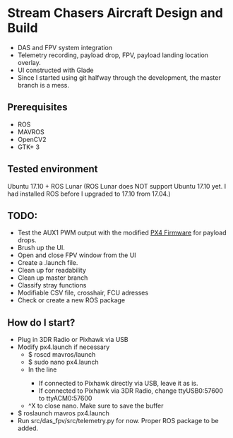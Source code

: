 # Stream Chasers Aircraft Design and Build
* DAS and FPV system integration
* Telemetry recording, payload drop, FPV, payload landing location overlay.
* UI constructed with Glade
* Since I started using git halfway through the development, the master branch is a mess.

## Prerequisites
* ROS
* MAVROS
* OpenCV2
* GTK+ 3

## Tested environment
Ubuntu 17.10 + ROS Lunar (ROS Lunar does NOT support Ubuntu 17.10 yet. I had installed ROS before I upgraded to 17.10 from 17.04.)

## TODO:
* Test the AUX1 PWM output with the modified [PX4 Firmware](https://github.com/koheikanno/Firmware) for payload drops.
* Brush up the UI.
* Open and close FPV window from the UI
* Create a .launch file.
* Clean up for readability
* Clean up master branch
* Classify stray functions
* Modifiable CSV file, crosshair, FCU adresses
* Check or create a new ROS package

## How do I start?
* Plug in 3DR Radio or Pixhawk via USB
* Modify px4.launch if necessary
  * $ roscd mavros/launch
  * $ sudo nano px4.launch
  * In the line <arg name = "fcu_url" default="/dev/ttyUSB0:57600" />
    * If connected to Pixhawk directly via USB, leave it as is.
    * If connected to Pixhawk via 3DR Radio, change ttyUSB0:57600 to ttyACM0:57600
  * ^X to close nano. Make sure to save the buffer
* $ roslaunch mavros px4.launch
* Run src/das_fpv/src/telemetry.py for now. Proper ROS package to be added.
